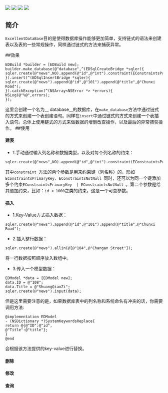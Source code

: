 ![](https://img.shields.io/badge/build-passing-green.svg) ![](https://img.shields.io/badge/pod-0.0.1-orange.svg) ![](https://img.shields.io/badge/platform-iOS7.0%2B-green.svg) ![](https://img.shields.io/badge/dependency-FMDB-brightgreen.svg)
## 简介
``ExcellentDataBase``目的是使得数据库操作能够更加简单，支持链式的语法来创建表以及表的一些常规操作，同样通过链式的方法来捕获异常。

##效果
```
EDBuild *builder = [EDBuild new];
builder.make_database(@"database",^(EDSqlCreateBridge *sqler){
sqler.create(@"news",NO).append(@"id",@"int").constraint(EConstraintsPrimaryKey,nil).append(@"title",@"varchar(255)").constraint(EConstraintsNotNull,nil);
}).insert(^(EDSqlInsertBridge *sqler){
sqler.create(@"news").append(@"id",@"101").append(@"title",@"Chunxi Road");
}).catchException(^(NSArray<NSError *> *errors){
NSLog(@"%@",errors);
});
```
这里会创建一个名为__ database__的数据库，在``make_database``方法中通过链式的方式来创建一个表创建语句。同样在``insert``中通过链式的方式来创建一个表插入语句。总体上使用链式的方式来做数据的增删改查操作，以及最后的异常捕获操作。
##使用
#### 建表
- 1.手动通过输入列名称和数据类型，以及对每个列名称的约束：

```
sqler.create(@"news",NO).append(@"id",@"int").constraint(EConstraintsPrimaryKey,nil).append(@"title",@"varchar(255)").constraint(EConstraintsNotNull,nil);
```
其中``constraint ``方法的两个参数是用来约束键（列名称）的，形如``EConstraintsPrimaryKey, EConstraintsNotNull ``同时，还可以为同一个键添加多个约束``EConstraintsPrimaryKey  | EConstraintsNotNull ``。第二个参数是给其值加约束，比如：``id < 1000``之类的约束，这是一个可变参数。

#### 插入
- 1.Key-Value方式插入数据：

```
sqler.create(@"news").append(@"id",@"101").append(@"title",@"Chunxi Road");
```
- 2.插入整行数据：

```
sqler.create(@"news").allin(@[@"104",@"Changan Street"]);
```
将一行数据按照顺序放入数组中。

- 3.传入一个模型数据：

```
EDModel *data = [EDModel new];
data.ID = @"108";
data.Title = @"ShuangQiaoZi";
sqler.create(@"news").input(data);
```
但是这里需要注意的是，如果数据库表中的列名称和系统命名有冲突的话，你需要调用方法:
```
@implementation EDModel
- (NSDictionary *)SystemKeywordsReplace{
return @{@"ID":@"id",
@"Title":@"title"};
}
@end
```
会根据该方法提供的key-value进行替换。

#### 删除

#### 修改

#### 查询
